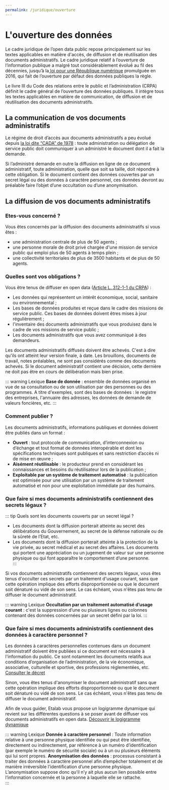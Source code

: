 ```yaml
---
permalink: /juridique/ouverture
---
```


#  L'ouverture des données

Le cadre juridique de l’open data public repose principalement sur les textes applicables en matière d'accès, de diffusion et de réutilisation des documents administratifs. Le cadre juridique relatif à l’ouverture de l’information publique a malgré tout considérablement évolué́ au fil des décennies, jusqu’à la[ loi pour une République numérique](https://www.legifrance.gouv.fr/affichLoiPubliee.do?idDocument=JORFDOLE000031589829&type=general&legislature=14) promulguée en 2016, qui fait de l’ouverture par défaut des données publiques la règle.        

Le livre III du Code des relations entre le public et l’administration (CRPA) définit le cadre général de l’ouverture des données publiques. Il intègre tous les textes applicables en matière de communication, de diffusion et de réutilisation des documents administratifs.    
 
## La communication de vos documents administratifs    

Le régime de droit d’accès aux documents administratifs a peu évolué depuis [la loi dite “CADA” de 1978](https://www.legifrance.gouv.fr/affichTexte.do?cidTexte=JORFTEXT000000339241) : toute administration ou délégation de service public doit communiquer à un administré le document dont il a fait la demande.

Si l’administré demande en outre la diffusion en ligne de ce document administratif, toute administration, quelle que soit sa taille, doit répondre à cette obligation. Si le document contient des données couvertes par un secret légal ou des données à caractère personnel, ces données devront au préalable faire l’objet d’une occultation ou d’une anonymisation.     
 
##  La diffusion de vos documents administratifs 

### Etes-vous concerné ? 

Vous êtes concernés par la diffusion des documents administratifs si vous êtes : 
* une administration centrale de plus de 50 agents ;
* une personne morale de droit privé chargée d'une mission de service public qui emploi plus de 50 agents à temps plein ;
* une collectivité territoriales de plus de 3500 habitants et de plus de 50 agents. 

### Quelles sont vos obligations ? 

Vous être tenus de diffuser en open data ([Article  L. 312-1-1 du CRPA](https://www.legifrance.gouv.fr/affichCodeArticle.do;jsessionid=699E85A138CEA30E2185BB71F8735F9A.tplgfr24s_3?idArticle=LEGIARTI000033205512&cidTexte=LEGITEXT000031366350&dateTexte=20161009)) : 
- Les données qui représentent un intérêt économique, social, sanitaire ou environnemental ;
- Les bases de données produites et reçue dans le cadre des missions de service public. Ces bases de données doivent êtres mises à jour régulièrement ; 
- l'inventaire des documents administratifs que vous produisez dans le cadre de vos missions de service public ; 
- Les documents administratifs que vous avez communiqué à des demandeurs.

Les documents administratifs diffusés doivent être achevés. C'est à dire qu'ils ont atteint leur version finale, à date.  Les brouillons, documents de travail, notes préalables, ne sont pas considérés comme des documents achevés. Si le document administratif contient une décision, cette dernière ne doit pas être en cours de délibération mais bien prise. 

::: warning Lexique
**Base de donnée** : ensemble de données organisé en vue de sa consultation ou de son utilisation par des personnes ou des programmes. A titre d'exemples, sont des bases de données : le registre des entreprises, l'annuaire des adresses, les données de demande de valeurs foncières, etc. 
:::

### Comment publier ? 

Les documents administratifs, informations publiques et données doivent être publiés dans un format : 
*  **Ouvert** : tout protocole de communication, d’interconnexion ou d’échange et tout format de données interopérable et dont les spécifications techniques sont publiques et sans restriction d’accès ni de mise en œuvre ;
*  **Aisément réutilisable** : le producteur prend en considérant les connaissances et besoins du réutilisateur lors de la publication ;
*  **Exploitable par un système de traitement automatisé** : la publication est optimisée pour une utilisation par un système de traitement automatisé et non pour une exploitation immédiate par des humains.

### Que faire si mes documents administratifs contiennent des secrets légaux ? 
::: tip Quels sont les documents couverts par un secret légal ? 
* Les documents dont la diffusion porterait atteinte au secret des délibérations du Gouvernement, au secret de la défense nationale ou de la sûreté de l’Etat, etc. 
* Les documents dont la diffusion porterait atteinte à la protection de la vie privée, au secret médical et au secret des affaires. Les documents qui portent une appréciation ou un jugement de valeur sur une personne physique ou qui font apparaître le comportement d’une personne.                
:::

Si vos documents administratifs contiennent des secrets légaux, vous êtes tenus d'occulter ces secrets par un traitement d'usage courant,  sans que cette opération implique des efforts disproportionnée ou que le document soit dénaturé ou vidé de son sens. Le cas échéant, vous n'êtes pas tenu de diffuser le document administratif.
 

::: warning Lexique
**Occultation par un traitement automatisé d’usage courant** : c'est la suppression d’une ou plusieurs lignes ou colonnes contenant des données concernées par un secret défini par la loi. 
:::

### Que faire si mes documents administratifs contiennent des données à caractère personnel ? 

Les données à caractères personnelles contenues dans un document administratif doivent être publiées si ce document est nécessaire à l'information du public. Ce sont notamment les documents relatifs aux conditions d’organisation de l’administration, de la vie économique, associative, culturelle et sportive, des professions réglementées, etc.
[Consulter le décret](https://www.legifrance.gouv.fr/affichTexte.do?cidTexte=JORFTEXT000037797147&categorieLien=id)

Sinon, vous êtes tenus d'anonymiser le document administratif sans que cette opération implique des efforts disproportionnée ou que le document soit dénaturé ou vidé de son sens. Le cas échéant, vous n'êtes pas tenu de diffuser le document administratif.

Afin de vous guider, Etalab vous propose un logigramme dynamique qui revient sur les différentes questions à se poser avant de diffuser vos documents administratifs en open data. 
[Découvrir le logigramme dynamique](https://guide-juridique-open-data.etalab.gouv.fr/#0)

::: warning Lexique 
**Donnée à caractère personnel** : Toute information relative à une personne physique identifiée ou qui peut être identifiée, directement ou indirectement, par référence à un numéro d’identification (par exemple le numéro de sécurité sociale) ou à un ou plusieurs éléments qui lui sont propres.
**Anonymisation des données** : processus consistant à traiter des données à caractère personnel afin d’empêcher totalement et de manière irréversible l’identification d’une personne physique. L’anonymisation suppose donc qu’il n’y ait plus aucun lien possible entre l’information concernée et la personne à laquelle elle se rattache.        
:::
